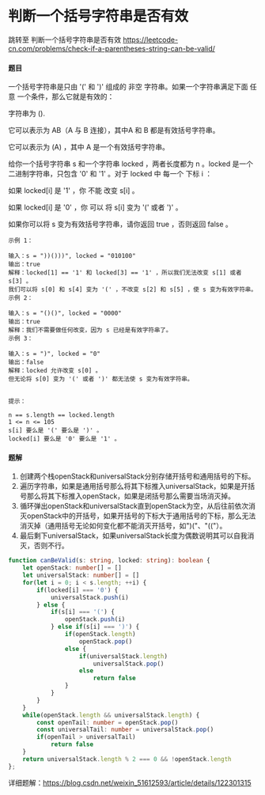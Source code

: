 <h1>判断一个括号字符串是否有效</h1>
<p>跳转至 判断一个括号字符串是否有效
<a href="https://leetcode-cn.com/problems/check-if-a-parentheses-string-can-be-valid/">https://leetcode-cn.com/problems/check-if-a-parentheses-string-can-be-valid/</a></p>
<h4>题目</h4>
<p>一个括号字符串是只由 '(' 和 ')' 组成的 非空 字符串。如果一个字符串满足下面 任意 一个条件，那么它就是有效的：</p>
<p>字符串为 ().</p>
<p>它可以表示为 AB（A 与 B 连接），其中A 和 B 都是有效括号字符串。</p>
<p>它可以表示为 (A) ，其中 A 是一个有效括号字符串。</p>
<p>给你一个括号字符串 s 和一个字符串 locked ，两者长度都为 n 。locked 是一个二进制字符串，只包含 '0' 和 '1' 。对于 locked 中 每一个 下标 i ：</p>

<p>如果 locked[i] 是 '1' ，你 不能 改变 s[i] 。</p>
<p>如果 locked[i] 是 '0' ，你 可以 将 s[i] 变为 '(' 或者 ')' 。</p>
<p>如果你可以将 s 变为有效括号字符串，请你返回 true ，否则返回 false 。</p>

```
示例 1：

输入：s = "))()))", locked = "010100"
输出：true
解释：locked[1] == '1' 和 locked[3] == '1' ，所以我们无法改变 s[1] 或者 s[3] 。
我们可以将 s[0] 和 s[4] 变为 '(' ，不改变 s[2] 和 s[5] ，使 s 变为有效字符串。
示例 2：

输入：s = "()()", locked = "0000"
输出：true
解释：我们不需要做任何改变，因为 s 已经是有效字符串了。
示例 3：

输入：s = ")", locked = "0"
输出：false
解释：locked 允许改变 s[0] 。
但无论将 s[0] 变为 '(' 或者 ')' 都无法使 s 变为有效字符串。
 

提示：

n == s.length == locked.length
1 <= n <= 105
s[i] 要么是 '(' 要么是 ')' 。
locked[i] 要么是 '0' 要么是 '1' 。
```

<h4>题解</h4>
<ol>
<li>创建两个栈openStack和universalStack分别存储开括号和通用括号的下标。</li>
<li>遍历字符串，如果是通用括号那么将其下标推入universalStack，如果是开括号那么将其下标推入openStack，如果是闭括号那么需要当场消灭掉。</li>
<li>循环弹出openStack和universalStack直到openStack为空，从后往前依次消灭openStack中的开括号，如果开括号的下标大于通用括号的下标，那么无法消灭掉（通用括号无论如何变化都不能消灭开括号，如")("、"(("）。</li>
<li>最后剩下universalStack，如果universalStack长度为偶数说明其可以自我消灭，否则不行。</li>
</ol>

```typescript
function canBeValid(s: string, locked: string): boolean {
    let openStack: number[] = []
    let universalStack: number[] = []
    for(let i = 0; i < s.length; ++i) {
        if(locked[i] === '0') {
            universalStack.push(i)
        } else {
            if(s[i] === '(') {
                openStack.push(i)
            } else if(s[i] === ')') {
                if(openStack.length)
                    openStack.pop()
                else {
                    if(universalStack.length)
                        universalStack.pop()
                    else
                        return false
                }
            }
        }
    }
    while(openStack.length && universalStack.length) {
        const openTail: number = openStack.pop()
        const universalTail: number = universalStack.pop()
        if(openTail > universalTail)
            return false
    }
    return universalStack.length % 2 === 0 && !openStack.length
};
```

<p>详细题解：<a href="https://blog.csdn.net/weixin_51612593/article/details/122301315">https://blog.csdn.net/weixin_51612593/article/details/122301315</a></p>

